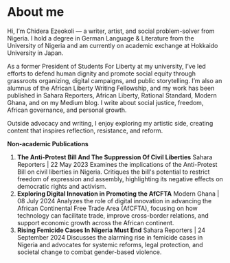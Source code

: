 # About me

Hi, I’m Chidera Ezeokoli — a writer, artist, and social problem-solver from Nigeria. I hold a degree in German Language & Literature from the University of Nigeria and am currently on academic exchange at Hokkaido University in Japan.

As a former President of Students For Liberty at my university, I’ve led efforts to defend human dignity and promote social equity through grassroots organizing, digital campaigns, and public storytelling.  I’m also an alumnus of the African Liberty Writing Fellowship, and my work has been published in Sahara Reporters, African Liberty, Rational Standard, Modern Ghana, and on my Medium blog. I write about social justice, freedom, African governance, and personal growth.

Outside advocacy and writing, I enjoy exploring my artistic side, creating content that inspires reflection, resistance, and reform.

**Non-academic Publications**

1. **The Anti-Protest Bill And The Suppression Of Civil Liberties**
Sahara Reporters | 22 May 2023
Examines the implications of the Anti-Protest Bill on civil liberties in Nigeria. Critiques the bill's potential to restrict freedom of expression and assembly, highlighting its negative effects on democratic rights and activism.
2. **Exploring Digital Innovation in Promoting the AfCFTA**
Modern Ghana | 08 July 2024
Analyzes the role of digital innovation in advancing the African Continental Free Trade Area (AfCFTA), focusing on how technology can facilitate trade, improve cross-border relations, and support economic growth across the African continent.
3. **Rising Femicide Cases In Nigeria Must End**
Sahara Reporters | 24 September 2024
Discusses the alarming rise in femicide cases in Nigeria and advocates for systemic reforms, legal protection, and societal change to combat gender-based violence.
